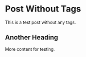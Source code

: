 # Post Without Tags

This is a test post without any tags.

## Another Heading

More content for testing.
